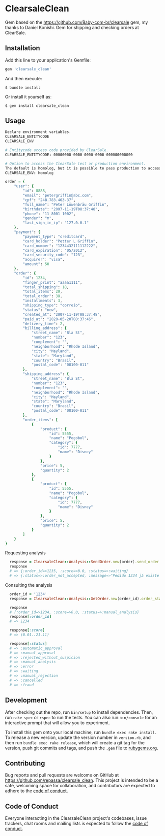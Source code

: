# ClearsaleClean

Gem based on the https://github.com/Baby-com-br/clearsale gem, my thanks to Daniel Konishi.
Gem for shipping and checking orders at ClearSale.

## Installation

Add this line to your application's Gemfile:

```ruby
gem 'clearsale_clean'
```

And then execute:

    $ bundle install

Or install it yourself as:

    $ gem install clearsale_clean

## Usage

```bash
Declare environment variables.
CLEARSALE_ENTITYCODE
CLEARSALE_ENV

# Entitycode access code provided by ClearSale.
CLEARSALE_ENTITYCODE: 00000000-0000-0000-0000-000000000000

# Option to access the ClearSale test or production environment.
The default is homolog, but it is possible to pass production to access the ClearSale production environment.
CLEARSALE_ENV: homolog
```

```ruby
order = {
	"user": {
		"id": 8888,
		"email": "petergriffin@abc.com",
		"cpf": "248.783.463-37",
		"full_name": "Peter Löwenbräu Griffin",
		"birthdate": "2007-11-19T08:37:48",
		"phone": "11 8001 1002",
		"gender": "m",
		"last_sign_in_ip": "127.0.0.1"
	},
	"payment": {
		"payment_type": "creditcard",
		"card_holder": "Petter L Griffin",
		"card_number": "1234432111112222",
		"card_expiration": "05/2012",
		"card_security_code": "123",
		"acquirer": "visa",
		"amount": 50
	},
	"order": {
		"id": 1234,
		"finger_print": "aaaa1111",
		"total_shipping": 18,
		"total_items": 20,
		"total_order": 38,
		"installments": 3,
		"shipping_type": "correio",
		"status": "new",
		"created_at": "2007-11-19T08:37:48",
		"paid_at": "2020-05-20T08:37:46",
		"delivery_time": 2,
		"billing_address": {
			"street_name": "Bla St",
			"number": "123",
			"complement": "",
			"neighborhood": "Rhode Island",
			"city": "Mayland",
			"state": "Maryland",
			"country": "Brasil",
			"postal_code": "00100-011"
		},
		"shipping_address": {
			"street_name": "Bla St",
			"number": "123",
			"complement": "",
			"neighborhood": "Rhode Island",
			"city": "Mayland",
			"state": "Maryland",
			"country": "Brasil",
			"postal_code": "00100-011"
		},
		"order_items": [
			{
				"product": {
					"id": 5555,
					"name": "Pogobol",
					"category": {
						"id": 7777,
						"name": "Disney"
					}
				},
				"price": 5,
				"quantity": 2
			},
			{
				"product": {
					"id": 5555,
					"name": "Pogobol",
					"category": {
						"id": 7777,
						"name": "Disney"
					}
				},
				"price": 5,
				"quantity": 2
			}
		]
	}
}
```

Requesting analysis
```ruby
  response = ClearsaleClean::Analysis::SendOrder.new(order).send_order
  response
  # => {:order_id=>1235, :score=>0.0, :status=>:waiting}
  # => {:status=>:order_not_accepted, :message=>"Pedido 1234 já existe e não está como reanalise."}
```
Consulting the analysis
```ruby
  order_id = '1234'
  response = ClearsaleClean::Analysis::GetOrder.new(order_id).order_status

  response
  # {:order_id=>1234, :score=>0.0, :status=>:manual_analysis}
  response[:order_id]
  # => 1234

  response[:score]
  # => (0.01..21.11)

  response[:status]
  # => :automatic_approval
  # => :manual_approval
  # => :rejected_without_suspicion
  # => :manual_analysis
  # => :error
  # => :waiting
  # => :manual_rejection
  # => :cancelled
  # => :fraud
```

## Development

After checking out the repo, run `bin/setup` to install dependencies. Then, run `rake spec` or `rspec` to run the tests. You can also run `bin/console` for an interactive prompt that will allow you to experiment.

To install this gem onto your local machine, run `bundle exec rake install`. To release a new version, update the version number in `version.rb`, and then run `bundle exec rake release`, which will create a git tag for the version, push git commits and tags, and push the `.gem` file to [rubygems.org](https://rubygems.org).

## Contributing

Bug reports and pull requests are welcome on GitHub at https://github.com/repassa/clearsale_clean. This project is intended to be a safe, welcoming space for collaboration, and contributors are expected to adhere to the [code of conduct](https://github.com/repassa/clearsale_clean/blob/master/CODE_OF_CONDUCT.md).


## Code of Conduct

Everyone interacting in the ClearsaleClean project's codebases, issue trackers, chat rooms and mailing lists is expected to follow the [code of conduct](https://github.com/repassa/clearsale_clean/blob/master/CODE_OF_CONDUCT.md).
